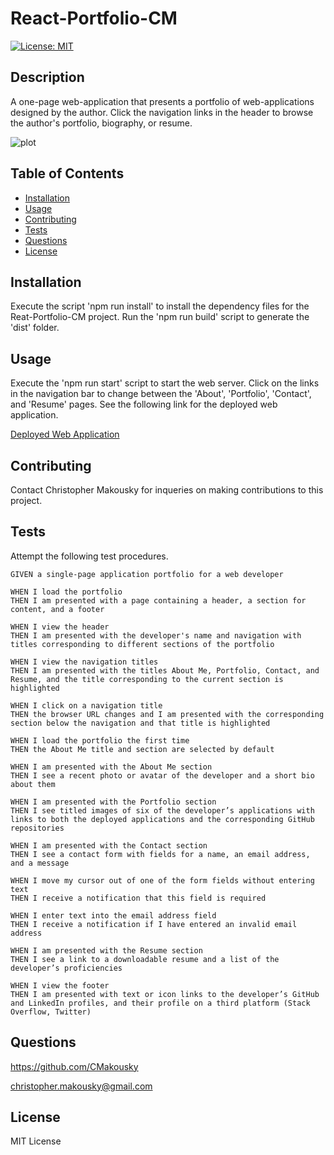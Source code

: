 # React-Portfolio-CM
[![License: MIT](https://img.shields.io/badge/License-MIT-yellow.svg)](https://opensource.org/licenses/MIT)

## Description

A one-page web-application that presents a portfolio of web-applications designed by the author. Click the navigation links in the header to browse the author's portfolio, biography, or resume.

![plot]()

## Table of Contents

- [Installation](#installation)
- [Usage](#usage)
- [Contributing](#contributing)
- [Tests](#tests)
- [Questions](#questions)
- [License](#license)

## Installation

Execute the script 'npm run install' to install the dependency files for the Reat-Portfolio-CM project. Run the 'npm run build' script to generate the 'dist' folder.

## Usage

Execute the 'npm run start' script to start the web server. Click on the links in the navigation bar to change between the 'About', 'Portfolio', 'Contact', and 'Resume' pages. See the following link for the deployed web application.

[Deployed Web Application](https://cmakousky-portfolio.netlify.app/)

## Contributing

Contact Christopher Makousky for inqueries on making contributions to this project.

## Tests

Attempt the following test procedures.

    GIVEN a single-page application portfolio for a web developer

    WHEN I load the portfolio
    THEN I am presented with a page containing a header, a section for content, and a footer

    WHEN I view the header
    THEN I am presented with the developer's name and navigation with titles corresponding to different sections of the portfolio

    WHEN I view the navigation titles
    THEN I am presented with the titles About Me, Portfolio, Contact, and Resume, and the title corresponding to the current section is highlighted

    WHEN I click on a navigation title
    THEN the browser URL changes and I am presented with the corresponding section below the navigation and that title is highlighted

    WHEN I load the portfolio the first time
    THEN the About Me title and section are selected by default

    WHEN I am presented with the About Me section
    THEN I see a recent photo or avatar of the developer and a short bio about them

    WHEN I am presented with the Portfolio section
    THEN I see titled images of six of the developer’s applications with links to both the deployed applications and the corresponding GitHub repositories

    WHEN I am presented with the Contact section
    THEN I see a contact form with fields for a name, an email address, and a message

    WHEN I move my cursor out of one of the form fields without entering text
    THEN I receive a notification that this field is required

    WHEN I enter text into the email address field
    THEN I receive a notification if I have entered an invalid email address

    WHEN I am presented with the Resume section
    THEN I see a link to a downloadable resume and a list of the developer’s proficiencies
    
    WHEN I view the footer
    THEN I am presented with text or icon links to the developer’s GitHub and LinkedIn profiles, and their profile on a third platform (Stack Overflow, Twitter)

## Questions

https://github.com/CMakousky

christopher.makousky@gmail.com

## License

MIT License